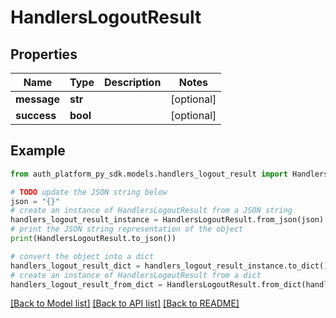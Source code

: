 # HandlersLogoutResult


## Properties

Name | Type | Description | Notes
------------ | ------------- | ------------- | -------------
**message** | **str** |  | [optional] 
**success** | **bool** |  | [optional] 

## Example

```python
from auth_platform_py_sdk.models.handlers_logout_result import HandlersLogoutResult

# TODO update the JSON string below
json = "{}"
# create an instance of HandlersLogoutResult from a JSON string
handlers_logout_result_instance = HandlersLogoutResult.from_json(json)
# print the JSON string representation of the object
print(HandlersLogoutResult.to_json())

# convert the object into a dict
handlers_logout_result_dict = handlers_logout_result_instance.to_dict()
# create an instance of HandlersLogoutResult from a dict
handlers_logout_result_from_dict = HandlersLogoutResult.from_dict(handlers_logout_result_dict)
```
[[Back to Model list]](../README.md#documentation-for-models) [[Back to API list]](../README.md#documentation-for-api-endpoints) [[Back to README]](../README.md)



